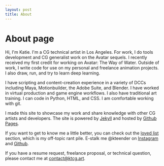 ```yaml
---
layout: post
title: About
---
```

# About page

Hi, I'm Katie. I'm a CG technical artist in Los Angeles. For work, I do tools development and CG generalist work on the Avatar sequels. I recently received my first credit for working on Avatar: The Way of Water. Outside of work, I write code for use on my personal and freelance animation projects. I also draw, run, and try to learn deep learning.

I have scripting and content-creation experience in a variety of DCCs including Maya, Motionbuilder, the Adobe Suite, and Blender. I have worked in virtual production and game engine workflows. I also have traditional art training. I can code in Python, HTML, and CSS. I am comfortable working with git. 

I made this site to showcase my work and share knowledge with other CG artists and developers. The site is powered by <a href="http://jekyllrb.com/">Jekyll</a> and hosted by <a href="http://pages.github.com/">Github Pages</a>.

If you want to get to know me a little better, you can check out the <a href="/loved-list.html">loved list</a> section, which is my off-topic rant pile. E-stalk me @kteender on <a href="https://www.instagram.com/kteender/">Instagram</a> and <a href="https://github.com/kteender">Github</a>.

If you have a resume request, freelance proposal, or technical question, please contact me at contact@ktcg.art.
